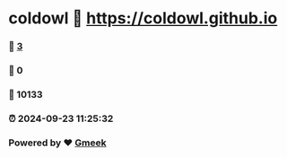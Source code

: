 # coldowl :link: https://coldowl.github.io 
### :page_facing_up: [3](https://coldowl.github.io/tag.html) 
### :speech_balloon: 0 
### :hibiscus: 10133 
### :alarm_clock: 2024-09-23 11:25:32 
### Powered by :heart: [Gmeek](https://github.com/Meekdai/Gmeek)
